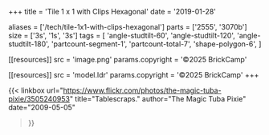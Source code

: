 +++
title = 'Tile 1 x 1 with Clips Hexagonal'
date  = '2019-01-28'

aliases = ['/tech/tile-1x1-with-clips-hexagonal']
parts = ['2555', '3070b']
size  = ['3s', '1s', '3s']
tags  = [
  'angle-studtilt-60',
  'angle-studtilt-120',
  'angle-studtilt-180',
  'partcount-segment-1',
  'partcount-total-7',
  'shape-polygon-6',
]

[[resources]]
src              = 'image.png'
params.copyright = '©2025 BrickCamp'

[[resources]]
src              = 'model.ldr'
params.copyright = '©2025 BrickCamp'
+++

{{< linkbox
    url="https://www.flickr.com/photos/the-magic-tuba-pixie/3505240953"
    title="Tablescraps."
    author="The Magic Tuba Pixie"
    date="2009-05-05"
>}}
